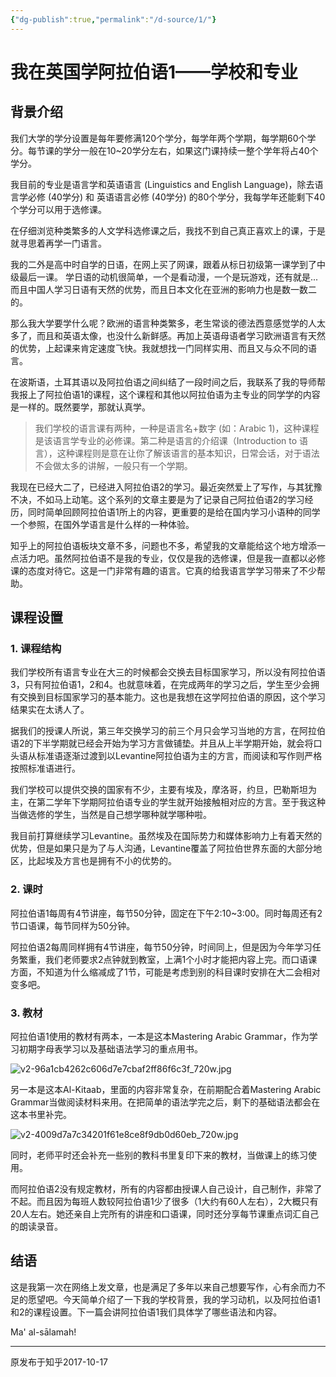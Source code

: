 ```yaml
---
{"dg-publish":true,"permalink":"/d-source/1/"}
---
```


# 我在英国学阿拉伯语1——学校和专业

## 背景介绍

我们大学的学分设置是每年要修满120个学分，每学年两个学期，每学期60个学分。每节课的学分一般在10~20学分左右，如果这门课持续一整个学年将占40个学分。

  

我目前的专业是语言学和英语语言 (Linguistics and English Language)，除去语言学必修 (40学分) 和 英语语言必修 (40学分) 的80个学分，我每学年还能剩下40个学分可以用于选修课。

  

在仔细浏览种类繁多的人文学科选修课之后，我找不到自己真正喜欢上的课，于是就寻思着再学一门语言。

  

我的二外是高中时自学的日语，在网上买了网课，跟着从标日初级第一课学到了中级最后一课。 学日语的动机很简单，一个是看动漫，一个是玩游戏，还有就是... 而且中国人学习日语有天然的优势，而且日本文化在亚洲的影响力也是数一数二的。

  

那么我大学要学什么呢？欧洲的语言种类繁多，老生常谈的德法西意感觉学的人太多了，而且和英语太像，也没什么新鲜感。再加上英语母语者学习欧洲语言有天然的优势，上起课来肯定速度飞快。我就想找一门同样实用、而且又与众不同的语言。

  

在波斯语，土耳其语以及阿拉伯语之间纠结了一段时间之后，我联系了我的导师帮我报上了阿拉伯语1的课程，这个课程和其他以阿拉伯语为主专业的同学学的内容是一样的。既然要学，那就认真学。

  

> 我们学校的语言课有两种，一种是语言名+数字 (如：Arabic 1)，这种课程是该语言学专业的必修课。第二种是语言的介绍课（Introduction to 语言），这种课程则是意在让你了解该语言的基本知识，日常会话，对于语法不会做太多的讲解，一般只有一个学期。

  

我现在已经大二了，已经进入阿拉伯语2的学习。最近突然爱上了写作，与其犹豫不决，不如马上动笔。这个系列的文章主要是为了记录自己阿拉伯语2的学习经历，同时简单回顾阿拉伯语1所上的内容，更重要的是给在国内学习小语种的同学一个参照，在国外学语言是什么样的一种体验。

  

知乎上的阿拉伯语板块文章不多，问题也不多，希望我的文章能给这个地方增添一点活力吧。虽然阿拉伯语不是我的专业，仅仅是我的选修课，但是我一直都以必修课的态度对待它。这是一门非常有趣的语言。它真的给我语言学学习带来了不少帮助。

  

## 课程设置

### 1. 课程结构

我们学校所有语言专业在大三的时候都会交换去目标国家学习，所以没有阿拉伯语3，只有阿拉伯语1，2和4。也就意味着，在完成两年的学习之后，学生至少会拥有交换到目标国家学习的基本能力。这也是我想在这学阿拉伯语的原因，这个学习结果实在太诱人了。

  

据我们的授课人所说，第三年交换学习的前三个月只会学习当地的方言，在阿拉伯语2的下半学期就已经会开始为学习方言做铺垫。并且从上半学期开始，就会将口头语从标准语逐渐过渡到以Levantine阿拉伯语为主的方言，而阅读和写作则严格按照标准语进行。

  

我们学校可以提供交换的国家有不少，主要有埃及，摩洛哥，约旦，巴勒斯坦为主，在第二学年下学期阿拉伯语专业的学生就开始接触相对应的方言。至于我这种当做选修的学生，当然是自己想学哪种就学哪种啦。

  

我目前打算继续学习Levantine。虽然埃及在国际势力和媒体影响力上有着天然的优势，但是如果只是为了与人沟通，Levantine覆盖了阿拉伯世界东面的大部分地区，比起埃及方言也是拥有不小的优势的。

  

### 2. 课时

阿拉伯语1每周有4节讲座，每节50分钟，固定在下午2:10~3:00。同时每周还有2节口语课，每节同样为50分钟。

  

阿拉伯语2每周同样拥有4节讲座，每节50分钟，时间同上，但是因为今年学习任务繁重，我们老师要求2点钟就到教室，上满1个小时才能把内容上完。而口语课方面，不知道为什么缩减成了1节，可能是考虑到别的科目课时安排在大二会相对变多吧。

  

### 3. 教材

阿拉伯语1使用的教材有两本，一本是这本Mastering Arabic Grammar，作为学习初期字母表学习以及基础语法学习的重点用书。

![v2-96a1cb4262c606d7e7cbaf2ff86f6c3f_720w.jpg](/img/user/B-Attachment/v2-96a1cb4262c606d7e7cbaf2ff86f6c3f_720w.jpg)


另一本是这本Al-Kitaab，里面的内容非常复杂，在前期配合着Mastering Arabic Grammar当做阅读材料来用。在把简单的语法学完之后，剩下的基础语法都会在这本书里补完。

![v2-4009d7a7c34201f61e8ce8f9db0d60eb_720w.jpg](/img/user/B-Attachment/v2-4009d7a7c34201f61e8ce8f9db0d60eb_720w.jpg)

同时，老师平时还会补充一些别的教科书里复印下来的教材，当做课上的练习使用。


而阿拉伯语2没有规定教材，所有的内容都由授课人自己设计，自己制作，非常了不起。而且因为每班人数较阿拉伯语1少了很多（1大约有60人左右），2大概只有20人左右。她还亲自上完所有的讲座和口语课，同时还分享每节课重点词汇自己的朗读录音。

  

## 结语

这是我第一次在网络上发文章，也是满足了多年以来自己想要写作，心有余而力不足的愿望吧。今天简单介绍了一下我的学校背景，我的学习动机，以及阿拉伯语1和2的课程设置。下一篇会讲阿拉伯语1我们具体学了哪些语法和内容。

Ma' al-sālamah!

---
原发布于知乎2017-10-17